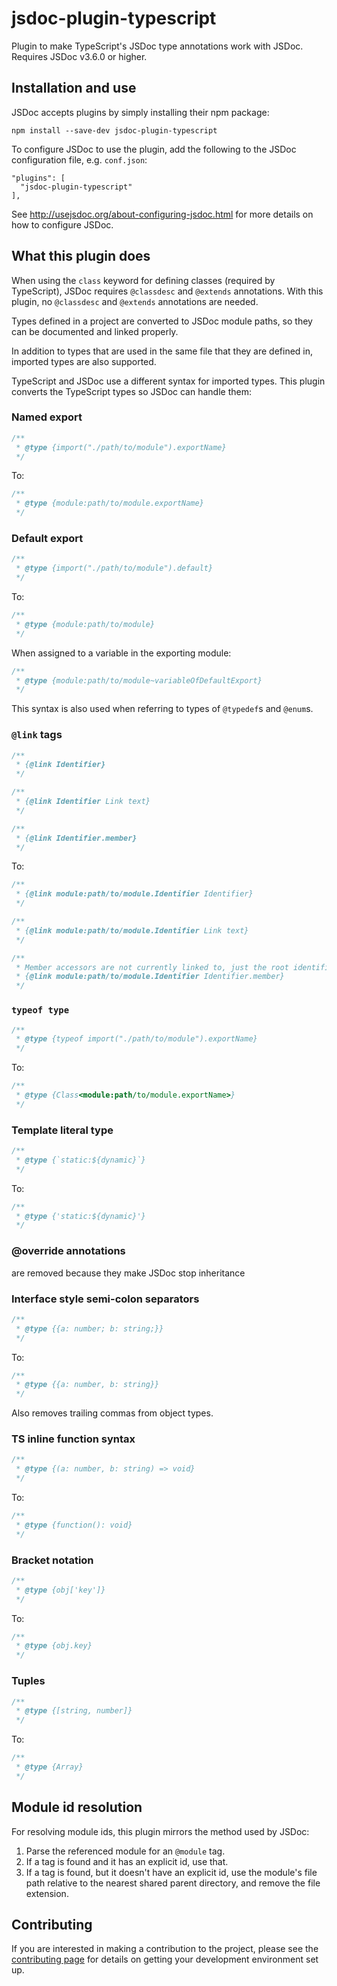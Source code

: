 # jsdoc-plugin-typescript

Plugin to make TypeScript's JSDoc type annotations work with JSDoc. Requires JSDoc v3.6.0 or higher.

## Installation and use

JSDoc accepts plugins by simply installing their npm package:

    npm install --save-dev jsdoc-plugin-typescript

To configure JSDoc to use the plugin, add the following to the JSDoc configuration file, e.g. `conf.json`:

```jsonc
"plugins": [
  "jsdoc-plugin-typescript"
],
```

See http://usejsdoc.org/about-configuring-jsdoc.html for more details on how to configure JSDoc.

## What this plugin does

When using the `class` keyword for defining classes (required by TypeScript), JSDoc requires `@classdesc` and `@extends` annotations. With this plugin, no `@classdesc` and `@extends` annotations are needed.

Types defined in a project are converted to JSDoc module paths, so they can be documented and linked properly.

In addition to types that are used in the same file that they are defined in, imported types are also supported.

TypeScript and JSDoc use a different syntax for imported types. This plugin converts the TypeScript types so JSDoc can handle them:

### Named export

```js
/**
 * @type {import("./path/to/module").exportName}
 */
```

To:

```js
/**
 * @type {module:path/to/module.exportName}
 */
```

### Default export

```js
/**
 * @type {import("./path/to/module").default}
 */
```

To:

```js
/**
 * @type {module:path/to/module}
 */
```

When assigned to a variable in the exporting module:

```js
/**
 * @type {module:path/to/module~variableOfDefaultExport}
 */
```

This syntax is also used when referring to types of `@typedef`s and `@enum`s.

### `@link` tags

```js
/**
 * {@link Identifier}
 */

/**
 * {@link Identifier Link text}
 */

/**
 * {@link Identifier.member}
 */
```

To:

```js
/**
 * {@link module:path/to/module.Identifier Identifier}
 */

/**
 * {@link module:path/to/module.Identifier Link text}
 */

/**
 * Member accessors are not currently linked to, just the root identifier:
 * {@link module:path/to/module.Identifier Identifier.member}
 */
```

### `typeof type`

```js
/**
 * @type {typeof import("./path/to/module").exportName}
 */
```

To:

```js
/**
 * @type {Class<module:path/to/module.exportName>}
 */
```

### Template literal type

```js
/**
 * @type {`static:${dynamic}`}
 */
```

To:

```js
/**
 * @type {'static:${dynamic}'}
 */
```

### @override annotations

are removed because they make JSDoc stop inheritance

### Interface style semi-colon separators

```js
/**
 * @type {{a: number; b: string;}}
 */
```

To:

```js
/**
 * @type {{a: number, b: string}}
 */
```

Also removes trailing commas from object types.

### TS inline function syntax

```js
/**
 * @type {(a: number, b: string) => void}
 */
```

To:

```js
/**
 * @type {function(): void}
 */
```

### Bracket notation

```js
/**
 * @type {obj['key']}
 */
```

To:

```js
/**
 * @type {obj.key}
 */
```

### Tuples

```js
/**
 * @type {[string, number]}
 */
```

To:

```js
/**
 * @type {Array}
 */
```

## Module id resolution

For resolving module ids, this plugin mirrors the method used by JSDoc:

1. Parse the referenced module for an `@module` tag.
2. If a tag is found and it has an explicit id, use that.
3. If a tag is found, but it doesn't have an explicit id, use the module's file path relative to the nearest shared parent directory, and remove the file extension.

## Contributing

If you are interested in making a contribution to the project, please see the [contributing page](./contributing.md) for details on getting your development environment set up.

